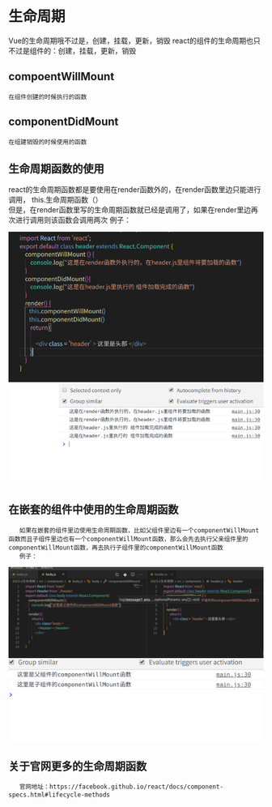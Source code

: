 # 生命周期
  Vue的生命周期哦不过是，创建，挂载，更新，销毁
   react的组件的生命周期也只不过是组件的：创建，挂载，更新，销毁
## compoentWillMount
    在组件创建的时候执行的函数

 ## componentDidMount
    在组建销毁的时候使用的函数   



   ## 生命周期函数的使用
   react的生命周期函数都是要使用在render函数外的，在render函数里边只能进行调用，  this.生命周期函数（）                                        
   但是，在render函数里写的生命周期函数就已经是调用了，如果在render里边再次进行调用则该函数会调用两次
   例子：

   <img src="./img/15.png">
   <img src="./img/16.png">


   ## 在嵌套的组件中使用的生命周期函数
       如果在嵌套的组件里边使用生命周期函数，比如父组件里边有一个componentWillMount函数而且子组件里边也有一个componentWillMount函数，那么会先去执行父亲组件里的componentWillMount函数，再去执行子组件里的componentWillMount函数
       例子：

   <img src="./img/17.png">
   <img src="./img/18.png">


   ## 关于官网更多的生命周期函数
       官网地址：https://facebook.github.io/react/docs/component-specs.html#lifecycle-methods
  